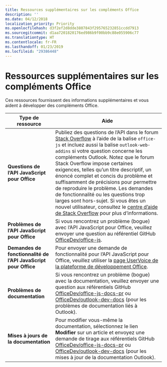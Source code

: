 ```yaml
---
title: Ressources supplémentaires sur les compléments Office
description: ''
ms.date: 04/12/2018
localization_priority: Priority
ms.openlocfilehash: d3f2ef2d8dde3807843f295765232851ccdd7913
ms.sourcegitcommit: d1aa7201820176ed986b9f00bb9c88e055906c77
ms.translationtype: HT
ms.contentlocale: fr-FR
ms.lasthandoff: 01/23/2019
ms.locfileid: "29386448"
---
```

# <a name="office-add-ins-additional-resources"></a>Ressources supplémentaires sur les compléments Office

Ces ressources fournissent des informations supplémentaires et vous aident à développer des compléments Office.

|**Type de ressource**                    | **Aide**                                                
|----------------------------|---------------------------------
|**Questions de l’API JavaScript pour Office** | Publiez des questions de l’API dans le forum [Stack Overflow](https://stackoverflow.com/questions/tagged/office-js) à l’aide de la balise `office-js` et incluez aussi la balise `outlook-web-addins` si votre question concerne les compléments Outlook. Notez que le forum Stack Overflow impose certaines exigences, telles qu’un titre descriptif, un énoncé complet et concis du problème et suffisamment de précisions pour permettre de reproduire le problème. Les demandes de fonctionnalité ou les questions trop larges sont hors-sujet. Si vous êtes un nouvel utilisateur, consultez le [centre d’aide de Stack Overflow](https://stackoverflow.com/help/how-to-ask) pour plus d’informations.
|**Problèmes de l’API JavaScript pour Office**| Si vous rencontrez un problème (bogue) avec l’API JavaScript pour Office, veuillez envoyer une question au référentiel GitHub <a href="https://github.com/officedev/office-js/issues" target="_blank">OfficeDev/office-js</a>.
|**Demandes de fonctionnalité de l’API JavaScript pour Office**| Pour envoyer une demande de fonctionnalité pour l’API JavaScript pour Office, veuillez utiliser la <a href="https://officespdev.uservoice.com/" target="_blank">page UserVoice de la plateforme de développement Office</a>.
|**Problèmes de documentation**| Si vous rencontrez un problème (bogue) avec la documentation, veuillez envoyer une question aux référentiels GitHub <a href="https://github.com/officedev/office-js-docs-pr/issues" target="_blank">OfficeDev/office-js-docs-pr</a> ou <a href="https://github.com/officedev/outlook-dev-docs/issues" target="_blank">OfficeDev/outlook-dev-docs</a> (pour les problèmes de documentation liés à Outlook).
|**Mises à jours de la documentation**| Pour modifier vous-même la documentation, sélectionnez le lien **Modifier** sur un article et envoyez une demande de tirage aux référentiels GitHub <a href="https://github.com/officedev/office-js-docs-pr" target="_blank">OfficeDev/office-js-docs-pr</a> ou <a href="https://github.com/officedev/outlook-dev-docs" target="_blank">OfficeDev/outlook-dev-docs</a> (pour les mises à jour de la documentation Outlook).
